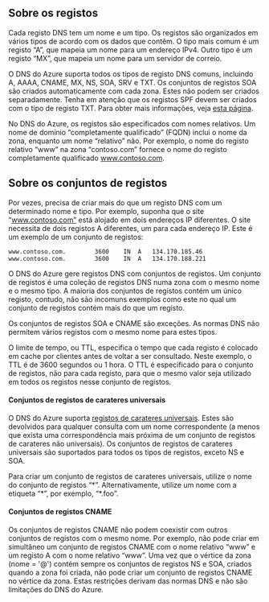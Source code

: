## Sobre os registos

Cada registo DNS tem um nome e um tipo. Os registos são organizados em vários tipos de acordo com os dados que contêm. O tipo mais comum é um registo “A”, que mapeia um nome para um endereço IPv4. Outro tipo é um registo “MX”, que mapeia um nome para um servidor de correio.

O DNS do Azure suporta todos os tipos de registo DNS comuns, incluindo A, AAAA, CNAME, MX, NS, SOA, SRV e TXT. Os conjuntos de registos SOA são criados automaticamente com cada zona. Estes não podem ser criados separadamente. Tenha em atenção que os registos SPF devem ser criados com o tipo de registo TXT. Para obter mais informações, veja [esta página](http://tools.ietf.org/html/rfc7208#section-3.1).

No DNS do Azure, os registos são especificados com nomes relativos. Um nome de domínio “completamente qualificado” (FQDN) inclui o nome da zona, enquanto um nome “relativo” não. Por exemplo, o nome do registo relativo “www” na zona “contoso.com” fornece o nome do registo completamente qualificado www.contoso.com.

## Sobre os conjuntos de registos

Por vezes, precisa de criar mais do que um registo DNS com um determinado nome e tipo. Por exemplo, suponha que o site “www.contoso.com” está alojado em dois endereços IP diferentes. O site necessita de dois registos A diferentes, um para cada endereço IP. Este é um exemplo de um conjunto de registos:

    www.contoso.com.        3600    IN  A   134.170.185.46
    www.contoso.com.        3600    IN  A   134.170.188.221

O DNS do Azure gere registos DNS com conjuntos de registos. Um conjunto de registos é uma coleção de registos DNS numa zona com o mesmo nome e o mesmo tipo. A maioria dos conjuntos de registos contém um único registo, contudo, não são incomuns exemplos como este no qual um conjunto de registos contém mais do que um registo.

Os conjuntos de registos SOA e CNAME são exceções. As normas DNS não permitem vários registos com o mesmo nome para estes tipos.

O limite de tempo, ou TTL, especifica o tempo que cada registo é colocado em cache por clientes antes de voltar a ser consultado. Neste exemplo, o TTL é de 3600 segundos ou 1 hora. O TTL é especificado para o conjunto de registos, não para cada registo, para que o mesmo valor seja utilizado em todos os registos nesse conjunto de registos.

#### Conjuntos de registos de carateres universais

O DNS do Azure suporta [registos de carateres universais](https://en.wikipedia.org/wiki/Wildcard_DNS_record). Estes são devolvidos para qualquer consulta com um nome correspondente (a menos que exista uma correspondência mais próxima de um conjunto de registos de carateres não universais). Os conjuntos de registos de carateres universais são suportados para todos os tipos de registos, exceto NS e SOA.  

Para criar um conjunto de registos de carateres universais, utilize o nome do conjunto de registos “\*”. Alternativamente, utilize um nome com a etiqueta “\*”, por exemplo, “\*.foo”.

#### Conjuntos de registos CNAME

Os conjuntos de registos CNAME não podem coexistir com outros conjuntos de registos com o mesmo nome. Por exemplo, não pode criar em simultâneo um conjunto de registos CNAME com o nome relativo “www” e um registo A com o nome relativo “www”. Uma vez que o vértice da zona (nome = '@') contém sempre os conjuntos de registos NS e SOA, criados quando a zona foi criada, não pode criar um conjunto de registos CNAME no vértice da zona. Estas restrições derivam das normas DNS e não são limitações do DNS do Azure.


<!--HONumber=Sep16_HO3-->



